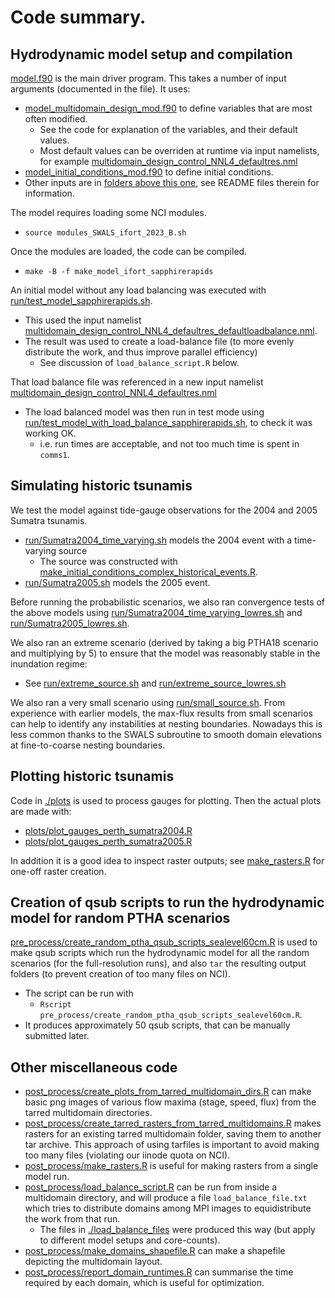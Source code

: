 # Code summary.

## Hydrodynamic model setup and compilation

[model.f90](model.f90) is the main driver program. This takes a number of input arguments (documented in the file). It uses:
* [model_multidomain_design_mod.f90](model_multidomain_design_mod.f90) to define variables that are most often modified.
  * See the code for explanation of the variables, and their default values.
  * Most default values can be overriden at runtime via input namelists, for example [multidomain_design_control_NNL4_defaultres.nml](multidomain_design_control_NNL4_defaultres.nml)
* [model_initial_conditions_mod.f90](model_initial_conditions_mod.f90) to define initial conditions.
* Other inputs are in [folders above this one](../), see README files therein for information.

The model requires loading some NCI modules.
* `source modules_SWALS_ifort_2023_B.sh`

Once the modules are loaded, the code can be compiled.
* `make -B -f make_model_ifort_sapphirerapids`

An initial model without any load balancing was executed with [run/test_model_sapphirerapids.sh](run/test_model_sapphirerapids.sh). 
* This used the input namelist [multidomain_design_control_NNL4_defaultres_defaultloadbalance.nml](multidomain_design_control_NNL4_defaultres_defaultloadbalance.nml).
* The result was used to create a load-balance file (to more evenly distribute the work, and thus improve parallel efficiency)
  * See discussion of `load_balance_script.R` below.

That load balance file was referenced in a new input namelist [multidomain_design_control_NNL4_defaultres.nml](multidomain_design_control_NNL4_defaultres.nml)
  * The load balanced model was then run in test mode using [run/test_model_with_load_balance_sapphirerapids.sh](run/test_model_with_load_balance_sapphirerapids.sh), to check it was working OK.
    * i.e. run times are acceptable, and not too much time is spent in `comms1`. 

## Simulating historic tsunamis

We test the model against tide-gauge observations for the 2004 and 2005 Sumatra tsunamis.
* [run/Sumatra2004_time_varying.sh](run/Sumatra2004_time_varying.sh) models the 2004 event with a time-varying source
  * The source was constructed with [make_initial_conditions_complex_historical_events.R](make_initial_conditions_complex_historical_events.R).
* [run/Sumatra2005.sh](run/Sumatra2005.sh) models the 2005 event.

Before running the probabilistic scenarios, we also ran convergence tests of
the above models using
[run/Sumatra2004_time_varying_lowres.sh](run/Sumatra2004_time_varying_lowres.sh)
and [run/Sumatra2005_lowres.sh](run/Sumatra2005_lowres.sh). 

We also ran an extreme scenario (derived by taking a big PTHA18 scenario and multiplying by 5) to ensure that the model
was reasonably stable in the inundation regime:
* See [run/extreme_source.sh](run/extreme_source.sh) and [run/extreme_source_lowres.sh](run/extreme_source_lowres.sh)

We also ran a very small scenario using
[run/small_source.sh](run/small_source.sh). From experience with earlier
models, the max-flux results from small scenarios can help to identify
any instabilities at nesting boundaries. Nowadays this is less common thanks
to the SWALS subroutine to smooth domain elevations at fine-to-coarse nesting boundaries.

## Plotting historic tsunamis

Code in [./plots](./plots) is used to process gauges for plotting. Then the actual plots are made with:
* [plots/plot_gauges_perth_sumatra2004.R](plots/plot_gauges_perth_sumatra2004.R) 
* [plots/plot_gauges_perth_sumatra2005.R](plots/plot_gauges_perth_sumatra2005.R)

In addition it is a good idea to inspect raster outputs; see [make_rasters.R](make_rasters.R) for one-off raster creation.

## Creation of qsub scripts to run the hydrodynamic model for random PTHA scenarios

[pre_process/create_random_ptha_qsub_scripts_sealevel60cm.R](pre_process/create_random_ptha_qsub_scripts_sealevel60cm.R) is used to make qsub scripts which run the hydrodynamic model for all the random scenarios (for the full-resolution runs), and also `tar` the resulting output folders (to prevent creation of too many files on NCI).
* The script can be run with
  * `Rscript pre_process/create_random_ptha_qsub_scripts_sealevel60cm.R`.
* It produces approximately 50 qsub scripts, that can be manually submitted later.

## Other miscellaneous code

* [post_process/create_plots_from_tarred_multidomain_dirs.R](post_process/create_plots_from_tarred_multidomain_dirs.R) can make basic png images of various flow maxima (stage, speed, flux) from the tarred multidomain directories.
* [post_process/create_tarred_rasters_from_tarred_multidomains.R](post_process/create_tarred_rasters_from_tarred_multidomains.R) makes rasters for an existing tarred multidomain folder, saving them to another tar archive. This approach of using tarfiles is important to avoid making too many files (violating our iinode quota on NCI).
* [post_process/make_rasters.R](post_process/make_rasters.R) is useful for making rasters from a single model run.
* [post_process/load_balance_script.R](post_process/load_balance_script.R) can be run from inside a multidomain directory, and will produce a file `load_balance_file.txt` which tries to distribute domains among MPI images to equidistribute the work from that run.
    * The files in [./load_balance_files](./load_balance_files) were produced this way (but apply to different model setups and core-counts).
* [post_process/make_domains_shapefile.R](post_process/make_domains_shapefile.R) can make a shapefile depicting the multidomain layout.
* [post_process/report_domain_runtimes.R](post_process/report_domain_runtimes.R) can summarise the time required by each domain, which is useful for optimization.
